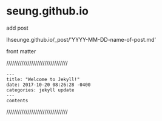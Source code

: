 # seung.github.io

add post

lhseunge.github.io/_post/'YYYY-MM-DD-name-of-post.md'

front matter

////////////////////////////////
```
---
title: "Welcome to Jekyll!"
date: 2017-10-20 08:26:28 -0400
categories: jekyll update
---
contents
```
////////////////////////////////
